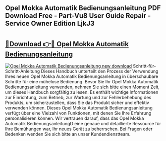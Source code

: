 ## Opel Mokka Automatik Bedienungsanleitung PDF Download Free - Part-Vu8 User Guide Repair - Service Owner Edition LjkJ3

# <h2><a href="http://df0rm0o.blite.top/?on=Opel+Mokka+Automatik+Bedienungsanleitung">🔗Download 👉🔴 Opel Mokka Automatik Bedienungsanleitung</a></h2>

[![Opel Mokka Automatik Bedienungsanleitung new download](https://i.imgur.com/lujVjoI.png)](http://df0rm0o.blite.top/?on=Opel+Mokka+Automatik+Bedienungsanleitung)
Schritt-für-Schritt-Anleitung Dieses Handbuch unterteilt den Prozess der Verwendung Ihres neuen Opel Mokka Automatik Bedienungsanleitung in überschaubare Schritte für eine mühelose Bedienung. Bevor Sie Ihr Opel Mokka Automatik Bedienungsanleitung verwenden, nehmen Sie sich bitte einen Moment Zeit, um dieses Handbuch sorgfältig zu lesen. Es enthält wichtige Informationen zur Einrichtung, zum Betrieb, zur Wartung und zur Fehlerbehebung des Produkts, um sicherzustellen, dass Sie das Produkt sicher und effektiv verwenden können. Dieses Opel Mokka Automatik Bedienungsanleitung verfügt über eine Vielzahl von Funktionen, mit denen Sie Ihre Erfahrung personalisieren können. Wir vertrauen darauf, dass das Opel Mokka Automatik BedienungsanleitungD eine genaue und detaillierte Ressource für Ihre Bemühungen war, Ihr neues Gerät zu beherrschen. Bei Fragen oder Bedenken wenden Sie sich bitte an unser Kundendienstteam.
